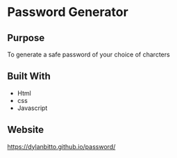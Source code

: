 # Password Generator 

## Purpose
To generate a safe password of your choice of charcters

## Built With
* Html
* css
* Javascript 

## Website
https://dylanbitto.github.io/password/

##
